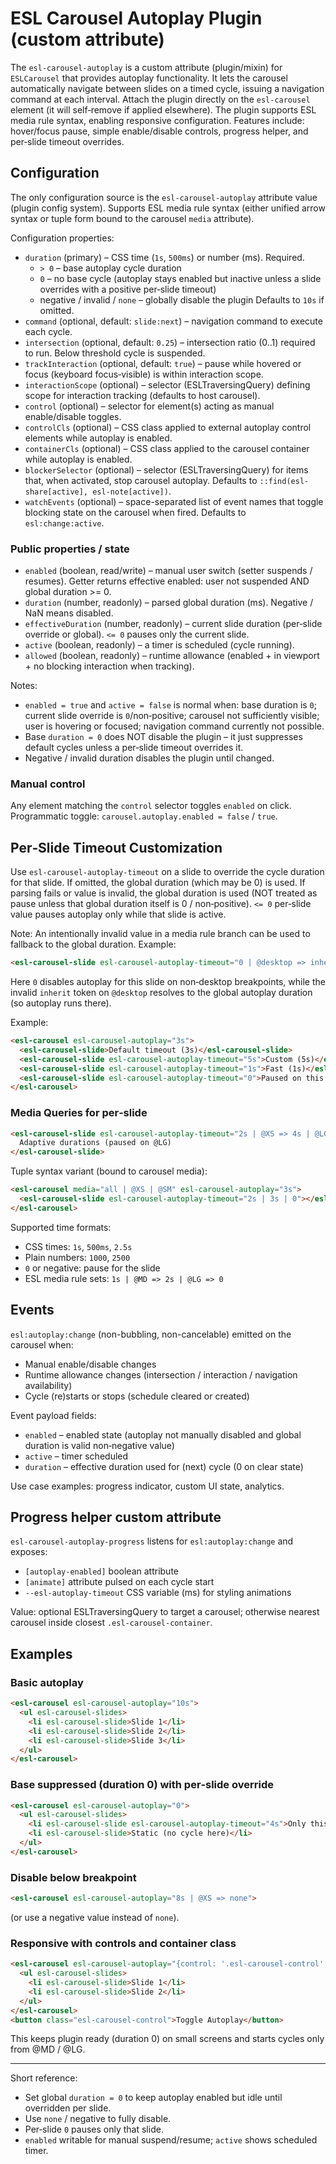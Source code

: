 # ESL Carousel Autoplay Plugin (custom attribute)

<a name="intro"></a>

The `esl-carousel-autoplay` is a custom attribute (plugin/mixin) for `ESLCarousel` that provides autoplay functionality.
It lets the carousel automatically navigate between slides on a timed cycle, issuing a navigation command at each interval.
Attach the plugin directly on the `esl-carousel` element (it will self‑remove if applied elsewhere).
The plugin supports ESL media rule syntax, enabling responsive configuration.
Features include: hover/focus pause, simple enable/disable controls, progress helper, and per‑slide timeout overrides.

## Configuration

The only configuration source is the `esl-carousel-autoplay` attribute value (plugin config system).
Supports ESL media rule syntax (either unified arrow syntax or tuple form bound to the carousel `media` attribute).

Configuration properties:
 - `duration` (primary) – CSS time (`1s`, `500ms`) or number (ms). Required.
   * `> 0` – base autoplay cycle duration
   * `0` – no base cycle (autoplay stays enabled but inactive unless a slide overrides with a positive per‑slide timeout)
   * negative / invalid / `none` – globally disable the plugin
   Defaults to `10s` if omitted.
 - `command` (optional, default: `slide:next`) – navigation command to execute each cycle.
 - `intersection` (optional, default: `0.25`) – intersection ratio (0..1) required to run. Below threshold cycle is suspended.
 - `trackInteraction` (optional, default: `true`) – pause while hovered or focus (keyboard focus‑visible) is within interaction scope.
 - `interactionScope` (optional) – selector (ESLTraversingQuery) defining scope for interaction tracking (defaults to host carousel).
 - `control` (optional) – selector for element(s) acting as manual enable/disable toggles.
 - `controlCls` (optional) – CSS class applied to external autoplay control elements while autoplay is enabled.
 - `containerCls` (optional) – CSS class applied to the carousel container while autoplay is enabled.
 - `blockerSelector` (optional) – selector (ESLTraversingQuery) for items that, when activated, stop carousel autoplay. Defaults to `::find(esl-share[active], esl-note[active])`.
 - `watchEvents` (optional) – space-separated list of event names that toggle blocking state on the carousel when fired. Defaults to `esl:change:active`.

### Public properties / state

 - `enabled` (boolean, read/write) – manual user switch (setter suspends / resumes). Getter returns effective enabled: user not suspended AND global duration >= 0.
 - `duration` (number, readonly) – parsed global duration (ms). Negative / NaN means disabled.
 - `effectiveDuration` (number, readonly) – current slide duration (per‑slide override or global). `<= 0` pauses only the current slide.
 - `active` (boolean, readonly) – a timer is scheduled (cycle running).
 - `allowed` (boolean, readonly) – runtime allowance (enabled + in viewport + no blocking interaction when tracking).

Notes:
 - `enabled = true` and `active = false` is normal when: base duration is `0`; current slide override is `0`/non‑positive; carousel not sufficiently visible; user is hovering or focused; navigation command currently not possible.
 - Base `duration = 0` does NOT disable the plugin – it just suppresses default cycles unless a per‑slide timeout overrides it.
 - Negative / invalid duration disables the plugin until changed.

### Manual control
Any element matching the `control` selector toggles `enabled` on click. Programmatic toggle: `carousel.autoplay.enabled = false` / `true`.

## Per‑Slide Timeout Customization

Use `esl-carousel-autoplay-timeout` on a slide to override the cycle duration for that slide.
If omitted, the global duration (which may be 0) is used.
If parsing fails or value is invalid, the global duration is used (NOT treated as pause unless that global duration itself is 0 / non‑positive).
`<= 0` per‑slide value pauses autoplay only while that slide is active.

Note: An intentionally invalid value in a media rule branch can be used to fallback to the global duration. Example: 
```html
<esl-carousel-slide esl-carousel-autoplay-timeout="0 | @desktop => inherit"></esl-carousel-slide>
```
Here `0` disables autoplay for this slide on non‑desktop breakpoints, while the invalid `inherit` token on `@desktop` resolves to the global autoplay duration (so autoplay runs there).

Example:
```html
<esl-carousel esl-carousel-autoplay="3s">
  <esl-carousel-slide>Default timeout (3s)</esl-carousel-slide>
  <esl-carousel-slide esl-carousel-autoplay-timeout="5s">Custom (5s)</esl-carousel-slide>
  <esl-carousel-slide esl-carousel-autoplay-timeout="1s">Fast (1s)</esl-carousel-slide>
  <esl-carousel-slide esl-carousel-autoplay-timeout="0">Paused on this slide</esl-carousel-slide>
</esl-carousel>
```

### Media Queries for per‑slide
```html
<esl-carousel-slide esl-carousel-autoplay-timeout="2s | @XS => 4s | @LG => 0">
  Adaptive durations (paused on @LG)
</esl-carousel-slide>
```

Tuple syntax variant (bound to carousel media):
```html
<esl-carousel media="all | @XS | @SM" esl-carousel-autoplay="3s">
  <esl-carousel-slide esl-carousel-autoplay-timeout="2s | 3s | 0"></esl-carousel-slide>
</esl-carousel>
```

Supported time formats:
 - CSS times: `1s`, `500ms`, `2.5s`
 - Plain numbers: `1000`, `2500`
 - `0` or negative: pause for the slide
 - ESL media rule sets: `1s | @MD => 2s | @LG => 0`

## Events

`esl:autoplay:change` (non-bubbling, non-cancelable) emitted on the carousel when:
 - Manual enable/disable changes
 - Runtime allowance changes (intersection / interaction / navigation availability)
 - Cycle (re)starts or stops (schedule cleared or created)

Event payload fields:
 - `enabled` – enabled state (autoplay not manually disabled and global duration is valid non‑negative value)
 - `active` – timer scheduled
 - `duration` – effective duration used for (next) cycle (0 on clear state)

Use case examples: progress indicator, custom UI state, analytics.

## Progress helper custom attribute

`esl-carousel-autoplay-progress` listens for `esl:autoplay:change` and exposes:
 - `[autoplay-enabled]` boolean attribute
 - `[animate]` attribute pulsed on each cycle start
 - `--esl-autoplay-timeout` CSS variable (ms) for styling animations

Value: optional ESLTraversingQuery to target a carousel; otherwise nearest carousel inside closest `.esl-carousel-container`.

## Examples

### Basic autoplay
```html
<esl-carousel esl-carousel-autoplay="10s">
  <ul esl-carousel-slides>
    <li esl-carousel-slide>Slide 1</li>
    <li esl-carousel-slide>Slide 2</li>
    <li esl-carousel-slide>Slide 3</li>
  </ul>
</esl-carousel>
```

### Base suppressed (duration 0) with per‑slide override
```html
<esl-carousel esl-carousel-autoplay="0">
  <ul esl-carousel-slides>
    <li esl-carousel-slide esl-carousel-autoplay-timeout="4s">Only this slide auto advances</li>
    <li esl-carousel-slide>Static (no cycle here)</li>
  </ul>
</esl-carousel>
```

### Disable below breakpoint
```html
<esl-carousel esl-carousel-autoplay="8s | @XS => none">
```
(or use a negative value instead of `none`).

### Responsive with controls and container class
```html
<esl-carousel esl-carousel-autoplay="{control: '.esl-carousel-control', duration: 0, containerCls: 'autoplay-enabled'} | @MD => 5s | @LG => 10s">
  <ul esl-carousel-slides>
    <li esl-carousel-slide>Slide 1</li>
    <li esl-carousel-slide>Slide 2</li>
  </ul>
</esl-carousel>
<button class="esl-carousel-control">Toggle Autoplay</button>
```
This keeps plugin ready (duration 0) on small screens and starts cycles only from @MD / @LG.

---

Short reference:
- Set global `duration = 0` to keep autoplay enabled but idle until overridden per slide.
- Use `none` / negative to fully disable.
- Per‑slide `0` pauses only that slide.
- `enabled` writable for manual suspend/resume; `active` shows scheduled timer.
